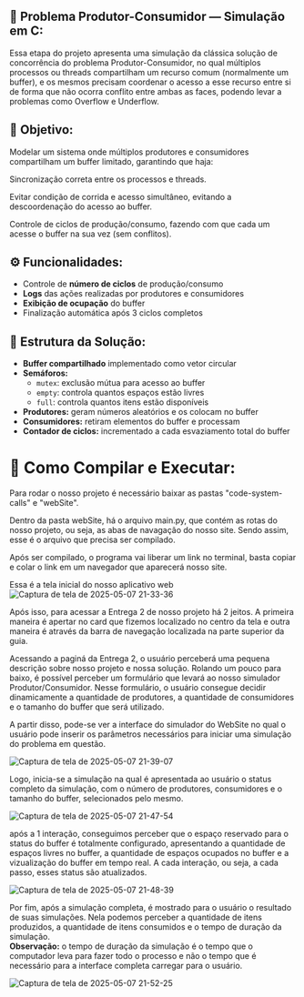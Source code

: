 ## 🧵 Problema Produtor-Consumidor — Simulação em C:
Essa etapa do projeto apresenta uma simulação da clássica solução de concorrência do problema Produtor-Consumidor, no qual múltiplos processos ou threads compartilham um recurso comum (normalmente um buffer), e os mesmos precisam coordenar o acesso a esse recurso entre si de forma que não ocorra conflito entre ambas as faces, podendo levar a problemas como Overflow e Underflow.

## 🎯 Objetivo:
Modelar um sistema onde múltiplos produtores e consumidores compartilham um buffer limitado, garantindo que haja:

Sincronização correta entre os processos e threads.

Evitar condição de corrida e acesso simultâneo, evitando a descoordenação do acesso ao buffer.

Controle de ciclos de produção/consumo, fazendo com que cada um acesse o buffer na sua vez (sem conflitos).

## ⚙️ Funcionalidades:  

- Controle de **número de ciclos** de produção/consumo
- **Logs** das ações realizadas por produtores e consumidores
- **Exibição de ocupação** do buffer
- Finalização automática após 3 ciclos completos

## 📐 Estrutura da Solução:

- **Buffer compartilhado** implementado como vetor circular
- **Semáforos:**
  - `mutex`: exclusão mútua para acesso ao buffer
  - `empty`: controla quantos espaços estão livres
  - `full`: controla quantos itens estão disponíveis
- **Produtores:** geram números aleatórios e os colocam no buffer
- **Consumidores:** retiram elementos do buffer e processam
- **Contador de ciclos:** incrementado a cada esvaziamento total do buffer

# 🧪 Como Compilar e Executar:

Para rodar o nosso projeto é necessário baixar as pastas "code-system-calls" e "webSite".  

Dentro da pasta webSite, há o arquivo main.py, que contém as rotas do nosso projeto, ou seja, as abas de navagação do nosso site. Sendo assim, esse é o arquivo que precisa ser compilado.  

Após ser compilado, o programa vai liberar um link no terminal, basta copiar e colar o link em um navegador que aparecerá nosso site.

Essa é a tela inicial do nosso aplicativo web  
![Captura de tela de 2025-05-07 21-33-36](https://github.com/user-attachments/assets/6a015860-49b9-409b-8b37-4fb4631ab082)


Após isso, para acessar a Entrega 2 de nosso projeto há 2 jeitos. A primeira maneira é apertar no card que fizemos localizado no centro da tela e outra maneira é através da barra de navegação localizada na parte superior da guia.

Acessando a paginá da Entrega 2, o usuário perceberá uma pequena descrição sobre nosso projeto e nossa solução. Rolando um pouco para baixo, é possível perceber um formulário que levará ao nosso simulador Produtor/Consumidor. Nesse formulário, o usuário consegue decidir dinamicamente a quantidade de produtores, a quantidade de consumidores e o tamanho do buffer que será utilizado.
 
 
A partir disso, pode-se ver a interface do simulador do WebSite no qual o usuário pode inserir os parâmetros necessários para iniciar uma simulação do problema em questão.

![Captura de tela de 2025-05-07 21-39-07](https://github.com/user-attachments/assets/7a7b1f3a-b57e-4003-b18e-a8465fde3259)



Logo, inicia-se a simulação na qual é apresentada ao usuário o status completo da simulação, com o número de produtores, consumidores e o tamanho do buffer, selecionados pelo mesmo.

![Captura de tela de 2025-05-07 21-47-54](https://github.com/user-attachments/assets/1d83814b-2a93-4682-b02c-b6584a09f510)



após a 1 interação, conseguimos perceber que o espaço reservado para o status do buffer é totalmente configurado, apresentando a quantidade de espaços livres no buffer,  a quantidade de espaços ocupados no buffer e a vizualização do buffer em tempo real. A cada interação, ou seja, a cada passo, esses status são atualizados.

![Captura de tela de 2025-05-07 21-48-39](https://github.com/user-attachments/assets/203c8b3a-6c1b-4aca-805a-074cffac653d)


Por fim, após a simulação completa, é mostrado para o usuário o resultado de suas simulações. Nela podemos perceber a quantidade de itens produzidos, a quantidade de itens consumidos e o tempo de duração da simulação.  
**Observação:** o tempo de duração da simulação é o tempo que o computador leva para fazer todo o processo e não o tempo que é necessário para a interface completa carregar para o usuário.

![Captura de tela de 2025-05-07 21-52-25](https://github.com/user-attachments/assets/47e4c7c9-1f5f-463f-bc13-79c635762de4)


